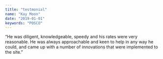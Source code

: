 ```yaml
---
title: "testmonial"
name: "Kay Moon"
date: "2019-01-01"
keywords: "POSCO"
---
```


“He was diligent, knowledgeable, speedy and his rates were very reasonable. He was always approachable and keen to help in any way he could, and came up with a number of innovations that were implemented to the site.”
